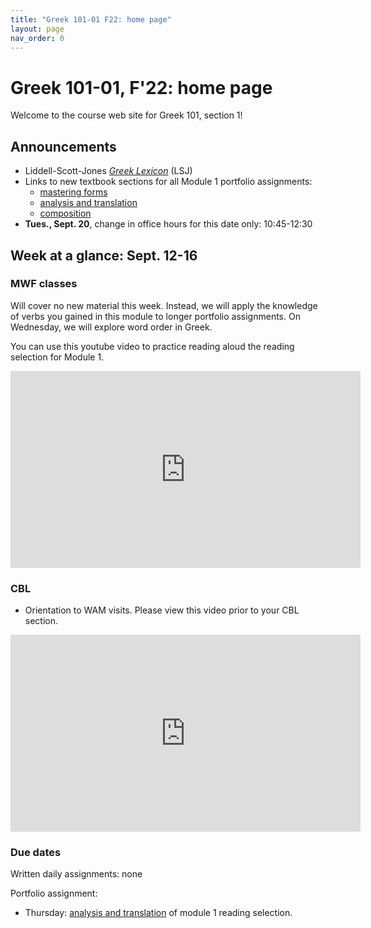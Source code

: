 ```yaml
---
title: "Greek 101-01 F22: home page"
layout: page
nav_order: 0
---
```




# Greek 101-01, F'22: home page

Welcome to the course web site for Greek 101, section 1! 


## Announcements


- Liddell-Scott-Jones *[Greek Lexicon](http://folio2.furman.edu/lsj/)* (LSJ)
- Links to new textbook sections for all Module 1 portfolio assignments:
    - [mastering forms](https://hellenike.github.io/textbook/practice/module1/portfolio/mastery/)
    - [analysis and translation](https://hellenike.github.io/textbook/practice/module1/portfolio/reading/)
    - [composition](https://hellenike.github.io/textbook/practice/module1/portfolio/composition/)
- **Tues., Sept. 20**, change in office hours for this date only: 10:45-12:30



## Week at a glance: Sept. 12-16


### MWF classes

Will cover no new material this week. Instead, we will apply the knowledge of verbs you gained in this module to longer portfolio assignments.  On Wednesday, we will explore word order in Greek.

You can use this youtube video to practice reading aloud the reading selection for Module 1.

<iframe width="560" height="315" src="https://www.youtube.com/embed/tB0Lu1jF4Pw" title="YouTube video player" frameborder="0" allow="accelerometer; autoplay; clipboard-write; encrypted-media; gyroscope; picture-in-picture" allowfullscreen></iframe>

### CBL

- Orientation to WAM visits. Please view this video prior to your CBL section.

<iframe width="560" height="315" src="https://www.youtube.com/embed/vFSQikoteoY" title="YouTube video player" frameborder="0" allow="accelerometer; autoplay; clipboard-write; encrypted-media; gyroscope; picture-in-picture" allowfullscreen></iframe>

### Due dates


Written daily assignments: none


Portfolio assignment:

- Thursday: [analysis and translation](https://hellenike.github.io/textbook/practice/module1/portfolio/reading/) of module 1 reading selection.


